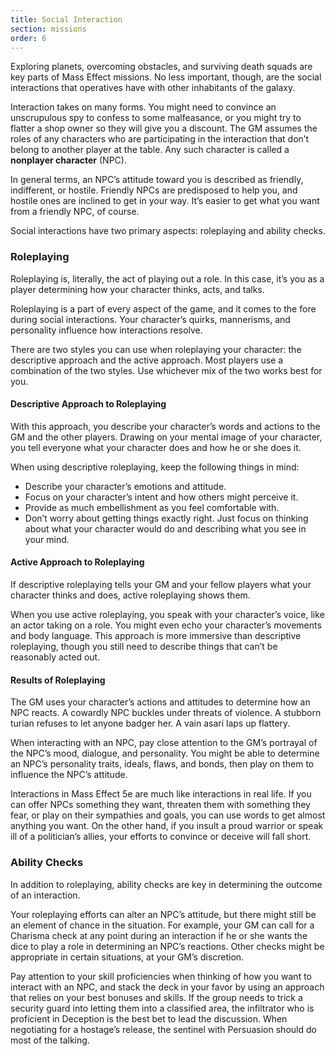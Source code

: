 ```yaml
---
title: Social Interaction
section: missions
order: 6
---
```

Exploring planets, overcoming obstacles, and surviving death squads are key parts of Mass Effect missions. No less important,
though, are the social interactions that operatives have with other inhabitants of the galaxy.

Interaction takes on many forms. You might need to convince an unscrupulous spy to confess to some malfeasance, or you
might try to flatter a shop owner so they will give you a discount. The GM assumes the roles of any characters who are
participating in the interaction that don’t belong to another player at the table. Any such character is called a
__nonplayer character__ (NPC).

In general terms, an NPC’s attitude toward you is described as friendly, indifferent, or hostile. Friendly NPCs are
predisposed to help you, and hostile ones are inclined to get in your way. It’s easier to get what you want from a
friendly NPC, of course.

Social interactions have two primary aspects: roleplaying and ability checks.

### Roleplaying
Roleplaying is, literally, the act of playing out a role. In this case, it’s you as a player determining how your character
thinks, acts, and talks.

Roleplaying is a part of every aspect of the game, and it comes to the fore during social interactions. Your character’s
quirks, mannerisms, and personality influence how interactions resolve.

There are two styles you can use when roleplaying your character: the descriptive approach and the active approach. Most
players use a combination of the two styles. Use whichever mix of the two works best for you.

#### Descriptive Approach to Roleplaying
With this approach, you describe your character’s words and actions to the GM and the other players. Drawing on your mental
image of your character, you tell everyone what your character does and how he or she does it.

When using descriptive roleplaying, keep the following things in mind:

- Describe your character’s emotions and attitude.
- Focus on your character’s intent and how others might perceive it.
- Provide as much embellishment as you feel comfortable with.
- Don’t worry about getting things exactly right. Just focus on thinking about what your character would do and describing
what you see in your mind.

#### Active Approach to Roleplaying
If descriptive roleplaying tells your GM and your fellow players what your character thinks and does, active roleplaying
shows them.

When you use active roleplaying, you speak with your character’s voice, like an actor taking on a role. You might even
echo your character’s movements and body language. This approach is more immersive than descriptive roleplaying, though
you still need to describe things that can’t be reasonably acted out.

#### Results of Roleplaying
The GM uses your character’s actions and attitudes to determine how an NPC reacts. A cowardly NPC buckles under threats
of violence. A stubborn turian refuses to let anyone badger her. A vain asari laps up flattery.

When interacting with an NPC, pay close attention to the GM’s portrayal of the NPC’s mood, dialogue, and personality.
You might be able to determine an NPC’s personality traits, ideals, flaws, and bonds, then play on them to influence
the NPC’s attitude.

Interactions in Mass Effect 5e are much like interactions in real life. If you can offer NPCs something they want, threaten
them with something they fear, or play on their sympathies and goals, you can use words to get almost anything you want.
On the other hand, if you insult a proud warrior or speak ill of a politician’s allies, your efforts to convince or
deceive will fall short.

### Ability Checks
In addition to roleplaying, ability checks are key in determining the outcome of an interaction.

Your roleplaying efforts can alter an NPC’s attitude, but there might still be an element of chance in the situation.
For example, your GM can call for a Charisma check at any point during an interaction if he or she wants the dice to play
a role in determining an NPC’s reactions. Other checks might be appropriate in certain situations, at your GM’s discretion.

Pay attention to your skill proficiencies when thinking of how you want to interact with an NPC, and stack the deck in
your favor by using an approach that relies on your best bonuses and skills. If the group needs to trick a security guard
into letting them into a classified area, the infiltrator who is proficient in Deception is the best bet to lead the
discussion. When negotiating for a hostage’s release, the sentinel with Persuasion should do most of the talking.

<me-source-reference pages="66-67" source="basic"></me-source-reference>
